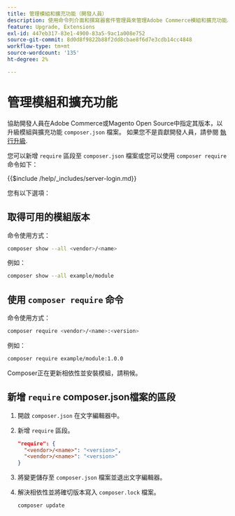 ```yaml
---
title: 管理模組和擴充功能（開發人員）
description: 使用命令列介面和撰寫器套件管理員來管理Adobe Commerce模組和擴充功能。
feature: Upgrade, Extensions
exl-id: 447eb317-83e1-4900-83a5-9ac1a008e752
source-git-commit: 8d0d8f9822b88f2dd8cbae8f6d7e3cdb14cc4848
workflow-type: tm+mt
source-wordcount: '135'
ht-degree: 2%

---
```


# 管理模組和擴充功能

協助開發人員在Adobe Commerce或Magento Open Source中指定其版本，以升級模組與擴充功能 `composer.json` 檔案。 如果您不是貢獻開發人員，請參閱 [執行升級](../implementation/perform-upgrade.md).

您可以新增 `require` 區段至 `composer.json` 檔案或您可以使用 `composer require` 命令如下：

{{$include /help/_includes/server-login.md}}

您有以下選項：

## 取得可用的模組版本

命令使用方式：

```bash
composer show --all <vendor>/<name>
```

例如：

```bash
composer show --all example/module
```

## 使用 `composer require` 命令

命令使用方式：

```bash
composer require <vendor>/<name>:<version>
```

例如：

```bash
composer require example/module:1.0.0
```

Composer正在更新相依性並安裝模組，請稍候。

## 新增 `require` composer.json檔案的區段

1. 開啟 `composer.json` 在文字編輯器中。

1. 新增 `require` 區段。

   ```json
   "require": {
     "<vendor>/<name>": "<version>",
     "<vendor>/<name>": "<version>"
   }
   ```

1. 將變更儲存至 `composer.json` 檔案並退出文字編輯器。

1. 解決相依性並將確切版本寫入 `composer.lock` 檔案。

   ```bash
   composer update
   ```
